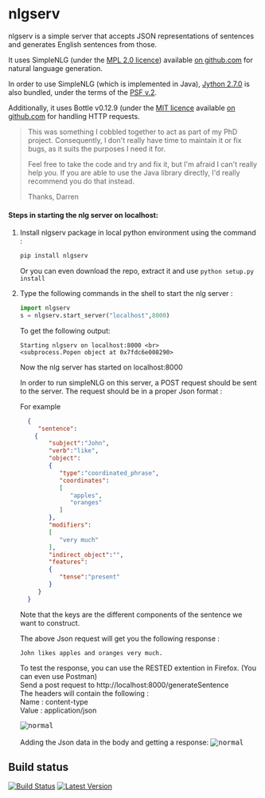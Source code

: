 # nlgserv

nlgserv is a simple server that accepts JSON representations of sentences and generates English sentences from those.

It uses SimpleNLG (under the [MPL 2.0 licence](https://www.mozilla.org/MPL/)) available [on github.com](https://github.com/simplenlg/simplenlg) for natural language generation.

In order to use SimpleNLG (which is implemented in Java), [Jython 2.7.0](http://www.jython.org) is also bundled, under the terms of the [PSF v.2](http://www.jython.org/license.html).

Additionally, it uses Bottle v0.12.9 (under the [MIT licence](https://github.com/defnull/bottle/blob/0.12.9/LICENSE) available [on github.com](https://github.com/defnull/bottle/tree/0.12.9) for handling HTTP requests.

> This was something I cobbled together to act as part of my PhD project.
> Consequently, I don't really have time to maintain it or fix bugs, as
> it suits the purposes I need it for.
>
> Feel free to take the code and try and fix it, but I'm afraid I can't
> really help you. If you are able to use the Java library directly,
> I'd really recommend you do that instead.
>
> Thanks,
> Darren


#### Steps in starting the nlg server on localhost: 

1.  Install nlgserv package in local python environment using the command :
    ```python
    pip install nlgserv
    ```
    Or you can even download the repo, extract it and use `python setup.py install`

2.  Type the following commands in the shell to start the nlg server : <br>
    ```python
    import nlgserv
    s = nlgserv.start_server("localhost",8000)

    ```
    
    To get the following output: <br>
    ```
    Starting nlgserv on localhost:8000 <br>
    <subprocess.Popen object at 0x7fdc6e008290>
    ```
    
    Now the nlg server has started on localhost:8000
    
    In order to run simpleNLG on this server, a POST request should be sent to the server. The request should be in a proper     Json format :
    
    For example
    ```JSON
      {  
         "sentence":
        {  
            "subject":"John",
            "verb":"like",
            "object":
            {  
               "type":"coordinated_phrase",
               "coordinates":
               [  
                  "apples",
                  "oranges"
               ]
            },
            "modifiers":
            [  
               "very much"
            ],
            "indirect_object":"",
            "features":
            {  
               "tense":"present"
            }
         }
      }
    ```
    Note that the keys are the different components of the sentence we want to construct. 
    
    The above Json request will get you the following response :
    ```
    John likes apples and oranges very much.
    ```

    To test the response, you can use the RESTED extention in Firefox. (You can even use Postman) <br> 
    Send a post request to http://localhost:8000/generateSentence <br>
    The headers will contain the following : <br>
    Name : content-type <br>
    Value : application/json <br>
    
    <kbd>![normal](https://raw.githubusercontent.com/deeshashah/deeshashah.github.io/master/screenshots/one.png)</kbd>
    <br>
    <br>
    Adding the Json data in the body and getting a response:
    <kbd>![normal](https://raw.githubusercontent.com/deeshashah/deeshashah.github.io/master/screenshots/two.png)</kbd>


Build status
------------

[![Build Status](https://travis-ci.org/mnestis/nlgserv.svg?branch=master)](https://travis-ci.org/mnestis/nlgserv)
[![Latest Version](https://img.shields.io/pypi/v/nlgserv.svg)](https://pypi.python.org/pypi/nlgserv/)
